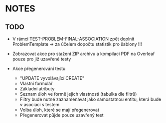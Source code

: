 # NOTES

## TODO

-   V rámci TEST-PROBLEM-FINAL-ASSOCIATION zpět doplnit ProblemTemplate -> za účelem dopočtu statistik pro šablony !!!

-   Zobrazovat akce pro stažení ZIP archivu a kompilaci PDF na Overleaf pouze pro již uzavřené testy

-   Akce přegenerování testu
    -   "UPDATE vyvolávající CREATE"
    -   Vlastní formulář
    -   Základní atributy
    -   Seznam úloh ve formě jejich vlastností (tabulka dle filtrů)
    -   Filtry bude nutné zaznamenávat jako samostatnou entitu, která bude v asociaci s testem
    -   Volba úloh, které se mají přegenerovat
    -   Přegenerovat půjde pouze uzavřený test
